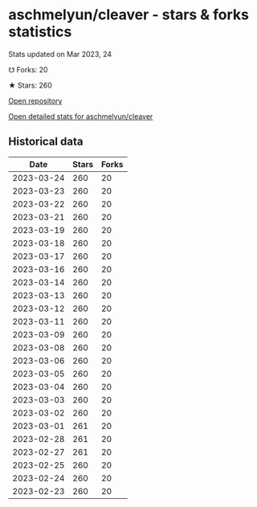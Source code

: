 # aschmelyun/cleaver - stars & forks statistics

Stats updated on Mar 2023, 24

☋ Forks: 20

★ Stars: 260

[Open repository](https://github.com/aschmelyun/cleaver)

[Open detailed stats for aschmelyun/cleaver](https://reviewgithub.com/rep/aschmelyun/cleaver)

## Historical data
| Date | Stars | Forks |
|------|-------|-------|
| 2023-03-24 | 260 | 20 | 
| 2023-03-23 | 260 | 20 | 
| 2023-03-22 | 260 | 20 | 
| 2023-03-21 | 260 | 20 | 
| 2023-03-19 | 260 | 20 | 
| 2023-03-18 | 260 | 20 | 
| 2023-03-17 | 260 | 20 | 
| 2023-03-16 | 260 | 20 | 
| 2023-03-14 | 260 | 20 | 
| 2023-03-13 | 260 | 20 | 
| 2023-03-12 | 260 | 20 | 
| 2023-03-11 | 260 | 20 | 
| 2023-03-09 | 260 | 20 | 
| 2023-03-08 | 260 | 20 | 
| 2023-03-06 | 260 | 20 | 
| 2023-03-05 | 260 | 20 | 
| 2023-03-04 | 260 | 20 | 
| 2023-03-03 | 260 | 20 | 
| 2023-03-02 | 260 | 20 | 
| 2023-03-01 | 261 | 20 | 
| 2023-02-28 | 261 | 20 | 
| 2023-02-27 | 261 | 20 | 
| 2023-02-25 | 260 | 20 | 
| 2023-02-24 | 260 | 20 | 
| 2023-02-23 | 260 | 20 | 

